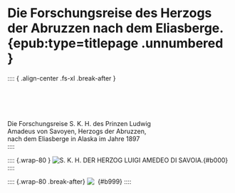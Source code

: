 
# Die Forschungsreise des Herzogs der Abruzzen nach dem Eliasberge. {epub:type=titlepage .unnumbered }


:::: { .align-center .fs-xl .break-after }
<br /><br /><br /><br /><br /><br />
Die Forschungsreise S. K. H. des Prinzen Ludwig<br />
Amadeus von Savoyen, Herzogs der Abruzzen,<br />
nach dem Eliasberge in Alaska im Jahre 1897<br />
::::

:::: {.wrap-80  }
![S. K. H. DER HERZOG LUIGI AMEDEO DI SAVOIA.](Die_Forschungsreise_000.jpg "S. K. H. DER HERZOG LUIGI AMEDEO DI SAVOIA."){#b000}
::::

:::: {.wrap-80 .break-after}
![&nbsp;&nbsp;](title.jpg ""){#b999}
::::
